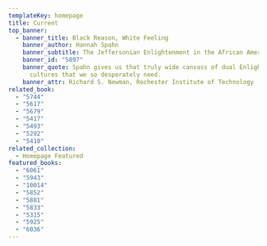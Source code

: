 ```yaml
---
templateKey: homepage
title: Current
top_banner:
  - banner_title: Black Reason, White Feeling
    banner_author: Hannah Spahn
    banner_subtitle: The Jeffersonian Enlightenment in the African American Tradition
    banner_id: "5897"
    banner_quote: Spahn gives us that truly wide canvass of dual Enlightenment
      cultures that we so desperately need.
    banner_attr: Richard S. Newman, Rochester Institute of Technology
related_book:
  - "5744"
  - "5617"
  - "5679"
  - "5417"
  - "5493"
  - "5292"
  - "5410"
related_collection:
  - Homepage Featured
featured_books:
  - "6061"
  - "5943"
  - "10014"
  - "5852"
  - "5881"
  - "5833"
  - "5315"
  - "5925"
  - "6036"
---
```

